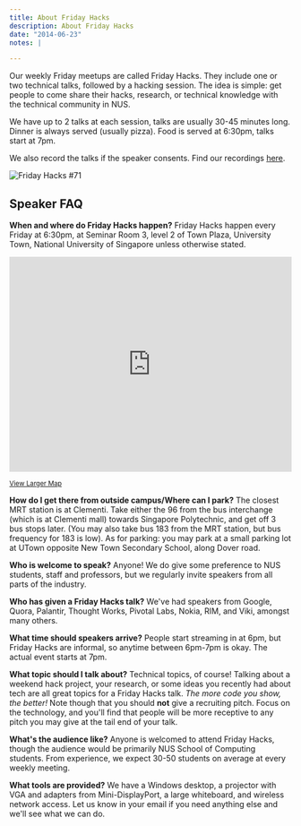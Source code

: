```yaml
---
title: About Friday Hacks
description: About Friday Hacks
date: "2014-06-23"
notes: |

---
```

Our weekly Friday meetups are called Friday Hacks. They include one or two technical talks, followed by a hacking session. The idea is simple: get people to come share their hacks, research, or technical knowledge with the technical community in NUS.

We have up to 2 talks at each session, talks are usually 30-45 minutes long. Dinner is always served (usually pizza). Food is served at 6:30pm, talks start at 7pm.

We also record the talks if the speaker consents. Find our recordings [here](/recordings). 

![Friday Hacks #71](//i.imgur.com/sEBVHCx.jpg)

## Speaker FAQ

**When and where do Friday Hacks happen?**
Friday Hacks happen every Friday at 6:30pm, at Seminar Room 3, level 2 of Town Plaza, University Town, National University of Singapore unless otherwise stated.
<iframe src="https://www.google.com/maps/embed?pb=!1m18!1m12!1m3!1d1994.391669932642!2d103.77345183769684!3d1.3050782076378924!2m3!1f0!2f0!3f0!3m2!1i1024!2i768!4f13.1!3m3!1m2!1s0x31da1af5ddd373f5%3A0x2b75d563936352f2!2sCREATE+Tower%2C+Create+Way%2C+Singapore!5e0!3m2!1sen!2sus!4v1407857937047" style="width: 100%; min-height: 24rem;" frameborder="0"></iframe>

<small>[View Larger Map](https://goo.gl/maps/PYzUn)</small>

**How do I get there from outside campus/Where can I park?**
The closest MRT station is at Clementi. Take either the 96 from the bus interchange (which is at Clementi mall) towards Singapore Polytechnic, and get off 3 bus stops later. (You may also take bus 183 from the MRT station, but bus frequency for 183 is low). As for parking: you may park at a small parking lot at UTown opposite New Town Secondary School, along Dover road.

**Who is welcome to speak?**
Anyone! We do give some preference to NUS students, staff and professors, but we regularly invite speakers from all parts of the industry.

**Who has given a Friday Hacks talk?**
We've had speakers from Google, Quora, Palantir, Thought Works, Pivotal Labs, Nokia, RIM, and Viki, amongst many others.

**What time should speakers arrive?**
People start streaming in at 6pm, but Friday Hacks are informal, so anytime between 6pm-7pm is okay. The actual event starts at 7pm.

**What topic should I talk about?**
Technical topics, of course! Talking about a weekend hack project, your research, or some ideas you recently had about tech are all great topics for a Friday Hacks talk. _The more code you show, the better!_ Note though that you should **not** give a recruiting pitch. Focus on the technology, and you'll find that people will be more receptive to any pitch you may give at the tail end of your talk.

**What's the audience like?**
Anyone is welcomed to attend Friday Hacks, though the audience would be primarily NUS School of Computing students. From experience, we expect 30-50 students on average at every weekly meeting.

**What tools are provided?**
We have a Windows desktop, a projector with VGA and adapters from Mini-DisplayPort, a large whiteboard, and wireless network access. Let us know in your email if you need anything else and we'll see what we can do.